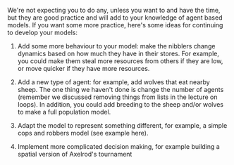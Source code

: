 We're not expecting you to do any, unless you want to and have the time, but they are good practice and will add to your knowledge of agent based models. If you want some more practice, here's some ideas for continuing to develop your models:

1. Add some more behaviour to your model: make the nibblers change dynamics based on how much they have in their stores. For example, you could make them steal more resources from others if they are low, or move quicker if they have more resources.

2. Add a new type of agent: for example, add wolves that eat nearby sheep. The one thing we haven't done is change the number of agents (remember we discussed removing things from lists in the lecture on loops). In addition, you could add breeding to the sheep and/or wolves to make a full population model.

3. Adapt the model to represent something different, for example, a simple cops and robbers model (see example here).

4. Implement more complicated decision making, for example building a spatial version of Axelrod's tournament

